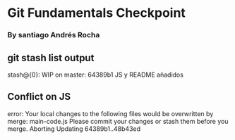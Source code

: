 # Git Fundamentals Checkpoint
### By santiago Andrés Rocha

## git stash list output
stash@{0}: WIP on master: 64389b1 JS y README añadidos


## Conflict  on JS
error: Your local changes to the following files would be overwritten by merge:
        main-code.js
Please commit your changes or stash them before you merge.
Aborting
Updating 64389b1..48b43ed